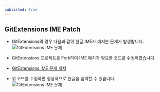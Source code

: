 ```yaml
---
published: true
---
```

## GitExtensions IME Patch

- GitExtensions의 경우 다음과 같이 한글 IME가 깨지는 문제가 발생합니다.
 ![GitExtensions IME 문제]({{site.baseurl}}/assets/gitextensions_ime_problem.png)
 
- GitExtensions 프로젝트를 Fork하여 IME 패치가 필요한 코드를 수정하였습니다.
 - [GitExtensions IME 문제 패치](https://github.com/gitextensions/gitextensions/compare/master...rossheo:release/ime-patch)
 
- 위 코드를 수정하면 정상적으로 한글을 입력할 수 있습니다.
 ![GitExtensions IME 문제]({{site.baseurl}}/assets/gitextensions_ime_problem_fixed.png)
